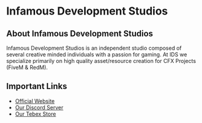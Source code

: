 # Infamous Development Studios
## About Infamous Development Studios

Infamous Development Studios is an independent studio composed of several creative minded individuals with a passion for gaming. 
At IDS we specialize primarily on high quality asset/resource creation for CFX Projects (FiveM & RedM).

## Important Links

 - [Official Website](https://infamousdevstudios.com)
 - [Our Discord Server](https://infamousdevstudios.com/discord)
 - [Our Tebex Store](https://infamousdevstudios.com/shop)

